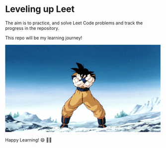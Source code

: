 # Leveling up Leet

The aim is to practice, and solve Leet Code problems and track the progress in the repository.

This repo will be my learning journey!

![](https://github.com/Logeswaran123/Leveling-up-Leet/blob/main/images/goku_powerup.gif)

Happy Learning! :smile: :technologist:



